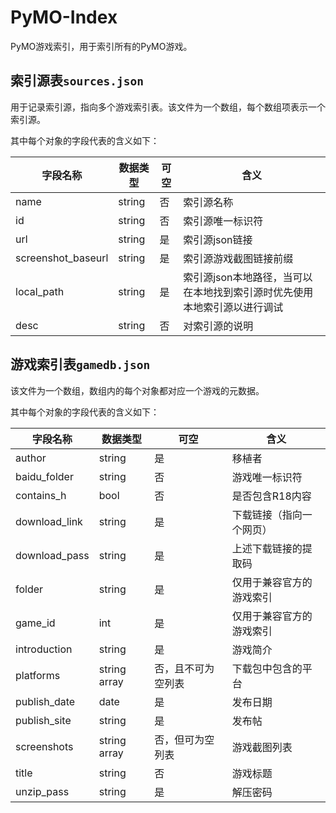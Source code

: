 # PyMO-Index

PyMO游戏索引，用于索引所有的PyMO游戏。

## 索引源表`sources.json`

用于记录索引源，指向多个游戏索引表。该文件为一个数组，每个数组项表示一个索引源。

其中每个对象的字段代表的含义如下：

字段名称 | 数据类型 | 可空 | 含义
------ | -------- | --- | ------
name   | string   | 否  | 索引源名称
id     | string   | 否  | 索引源唯一标识符
url    | string   | 是  | 索引源json链接
screenshot_baseurl | string | 是 | 索引源游戏截图链接前缀
local_path | string | 是 | 索引源json本地路径，当可以在本地找到索引源时优先使用本地索引源以进行调试
desc   | string   | 否  | 对索引源的说明

## 游戏索引表`gamedb.json`

该文件为一个数组，数组内的每个对象都对应一个游戏的元数据。

其中每个对象的字段代表的含义如下：

字段名称       | 数据类型       | 可空 | 含义
------------- | ------------ | --- | ------
author        | string       | 是   | 移植者
baidu_folder  | string       | 否   | 游戏唯一标识符
contains_h    | bool         | 否   | 是否包含R18内容
download_link | string       | 是   | 下载链接（指向一个网页）
download_pass | string       | 是   | 上述下载链接的提取码
folder        | string       | 是   | 仅用于兼容官方的游戏索引
game_id       | int          | 是   | 仅用于兼容官方的游戏索引
introduction  | string       | 是   | 游戏简介
platforms     | string array | 否，且不可为空列表   | 下载包中包含的平台
publish_date  | date         | 是   | 发布日期
publish_site  | string       | 是   | 发布帖
screenshots   | string array | 否，但可为空列表   | 游戏截图列表
title         | string       | 否   | 游戏标题
unzip_pass    | string       | 是   | 解压密码
